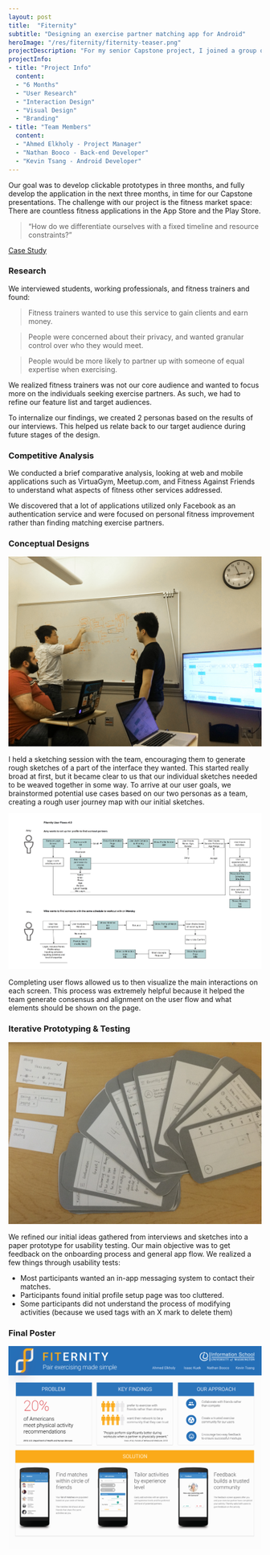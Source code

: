 ```yaml
---
layout: post
title:  "Fiternity"
subtitle: "Designing an exercise partner matching app for Android"
heroImage: "/res/fiternity/fiternity-teaser.png"
projectDescription: "For my senior Capstone project, I joined a group of 4 as a UX Lead to build a mobile social application to facilitate fitness so people who don’t want to exercise alone can pair with people of compatible schedules or locations."
projectInfo:
- title: "Project Info"
  content:
  - "6 Months"
  - "User Research"
  - "Interaction Design"
  - "Visual Design"
  - "Branding"
- title: "Team Members"
  content:
  - "Ahmed Elkholy - Project Manager"
  - "Nathan Booco - Back-end Developer"
  - "Kevin Tsang - Android Developer"  
---
```

Our goal was to develop clickable prototypes in three months, and fully develop the application in the next three months, in time for our Capstone presentations. The challenge with our project is the fitness market space: There are countless fitness applications in the App Store and the Play Store.

> “How do we differentiate ourselves with a fixed timeline and resource constraints?”

[Case Study](https://docs.google.com/a/uw.edu/file/d/0BxN1EJFiZLNYc0JTVVE1OGJ0UEU/view)

### Research

We interviewed students, working professionals, and fitness trainers and found:

> Fitness trainers wanted to use this service to gain clients and earn money.

> People were concerned about their privacy, and wanted granular control over who they would meet.

> People would be more likely to partner up with someone of equal expertise when exercising.

We realized fitness trainers was not our core audience and wanted to focus more on the individuals seeking exercise partners. As such, we had to refine our feature list and target audiences.

To internalize our findings, we created 2 personas based on the results of our interviews. This helped us relate back to our target audience during future stages of the design.

### Competitive Analysis

We conducted a brief comparative analysis, looking at web and mobile applications such as VirtuaGym, Meetup.com, and Fitness Against Friends to understand what aspects of fitness other services addressed.

We discovered that a lot of applications utilized only Facebook as an authentication service and were focused on personal fitness improvement rather than finding matching exercise partners.

### Conceptual Designs

![Process](/res/fiternity/process.jpg)

I held a sketching session with the team, encouraging them to generate rough sketches of a part of the interface they wanted. This started really broad at first, but it became clear to us that our individual sketches needed to be weaved together in some way. To arrive at our user goals, we brainstormed potential use cases based on our two personas as a team, creating a rough user journey map with our initial sketches.

![User Flows](/res/fiternity/userFlow.png)

Completing user flows allowed us to then visualize the main interactions on each screen. This process was extremely helpful because it helped the team generate consensus and alignment on the user flow and what elements should be shown on the page.

### Iterative Prototyping & Testing

![Paper Prototypes](/res/fiternity/paperPrototypes.jpg)

We refined our initial ideas gathered from interviews and sketches into a paper prototype for usability testing. Our main objective was to get feedback on the onboarding process and general app flow. We realized a few things through usability tests:

- Most participants wanted an in-app messaging system to contact their matches.
- Participants found initial profile setup page was too cluttered.
- Some participants did not understand the process of modifying activities
(because we used tags with an X mark to delete them)

### Final Poster

![Poster](/res/fiternity/FiternityPoster_v0.8.png)
